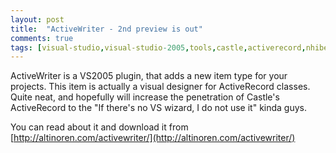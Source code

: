 ```yaml
---
layout: post
title:  "ActiveWriter - 2nd preview is out"
comments: true
tags: [visual-studio,visual-studio-2005,tools,castle,activerecord,nhibernate]
---
```



ActiveWriter is a VS2005 plugin, that adds a new item type for your projects. This item is actually a visual designer for ActiveRecord classes. Quite neat, and hopefully will increase the penetration of Castle's ActiveRecord to the "If there's no VS wizard, I do not use it" kinda guys.

You can read about it and download it from [http://altinoren.com/activewriter/](http://altinoren.com/activewriter/)

